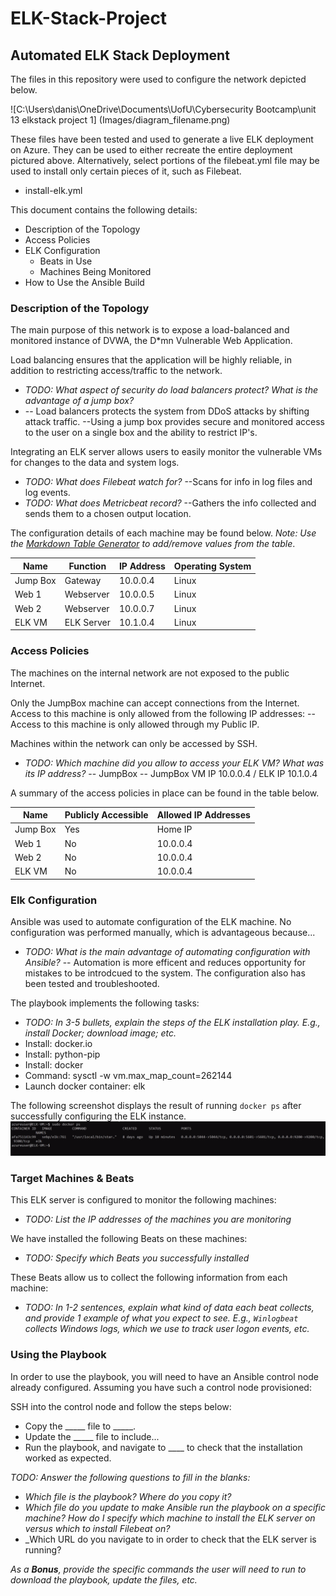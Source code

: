 # ELK-Stack-Project
## Automated ELK Stack Deployment

The files in this repository were used to configure the network depicted below.

![C:\Users\danis\OneDrive\Documents\UofU\Cybersecurity Bootcamp\unit 13 elkstack project 1] (Images/diagram_filename.png)

These files have been tested and used to generate a live ELK deployment on Azure. They can be used to either recreate the entire deployment pictured above. Alternatively, select portions of the filebeat.yml file may be used to install only certain pieces of it, such as Filebeat.

  - install-elk.yml

This document contains the following details:
- Description of the Topology
- Access Policies
- ELK Configuration
  - Beats in Use
  - Machines Being Monitored
- How to Use the Ansible Build


### Description of the Topology

The main purpose of this network is to expose a load-balanced and monitored instance of DVWA, the D*mn Vulnerable Web Application.

Load balancing ensures that the application will be highly reliable, in addition to restricting access/traffic to the network.
- _TODO: What aspect of security do load balancers protect? What is the advantage of a jump box?_
- -- Load balancers protects the system from DDoS attacks by shifting attack traffic. --Using a jump box provides secure and monitored access to the user on a single box and the ability to restrict IP's.

Integrating an ELK server allows users to easily monitor the vulnerable VMs for changes to the data and system logs.
- _TODO: What does Filebeat watch for?_ --Scans for info in log files and log events.
- _TODO: What does Metricbeat record?_ --Gathers the info collected and sends them to a chosen output location. 

The configuration details of each machine may be found below.
_Note: Use the [Markdown Table Generator](http://www.tablesgenerator.com/markdown_tables) to add/remove values from the table_.

| Name     | Function | IP Address | Operating System |
|----------|----------|------------|------------------|
| Jump Box | Gateway  | 10.0.0.4   | Linux            |
| Web 1    | Webserver| 10.0.0.5   | Linux            |
| Web 2    | Webserver| 10.0.0.7   | Linux            |
| ELK VM   |ELK Server| 10.1.0.4   | Linux            |

### Access Policies

The machines on the internal network are not exposed to the public Internet. 

Only the JumpBox machine can accept connections from the Internet. Access to this machine is only allowed from the following IP addresses:
-- Access to this machine is only allowed through my Public IP.

Machines within the network can only be accessed by SSH.
- _TODO: Which machine did you allow to access your ELK VM? What was its IP address?_ -- JumpBox -- JumpBox VM IP 10.0.0.4 / ELK IP 10.1.0.4

A summary of the access policies in place can be found in the table below.

| Name     | Publicly Accessible | Allowed IP Addresses |
|----------|---------------------|----------------------|
| Jump Box | Yes                 | Home IP              |
| Web 1    | No                  | 10.0.0.4             |
| Web 2    | No                  | 10.0.0.4             |
| ELK VM   | No                  | 10.0.0.4             |

### Elk Configuration

Ansible was used to automate configuration of the ELK machine. No configuration was performed manually, which is advantageous because...
- _TODO: What is the main advantage of automating configuration with Ansible?_ -- Automation is more efficent and reduces opportunity for mistakes to be introdcued to the system. The configuration also has been tested and troubleshooted.

The playbook implements the following tasks:
- _TODO: In 3-5 bullets, explain the steps of the ELK installation play. E.g., install Docker; download image; etc._
- Install: docker.io
- Install: python-pip
- Install: docker
- Command: sysctl -w vm.max_map_count=262144
- Launch docker container: elk

The following screenshot displays the result of running `docker ps` after successfully configuring the ELK instance.
![Docker ps](https://github.com/danisallred/ELK-Stack-Project/blob/main/docker%20ps.png)

### Target Machines & Beats
This ELK server is configured to monitor the following machines:
- _TODO: List the IP addresses of the machines you are monitoring_

We have installed the following Beats on these machines:
- _TODO: Specify which Beats you successfully installed_

These Beats allow us to collect the following information from each machine:
- _TODO: In 1-2 sentences, explain what kind of data each beat collects, and provide 1 example of what you expect to see. E.g., `Winlogbeat` collects Windows logs, which we use to track user logon events, etc._

### Using the Playbook
In order to use the playbook, you will need to have an Ansible control node already configured. Assuming you have such a control node provisioned: 

SSH into the control node and follow the steps below:
- Copy the _____ file to _____.
- Update the _____ file to include...
- Run the playbook, and navigate to ____ to check that the installation worked as expected.

_TODO: Answer the following questions to fill in the blanks:_
- _Which file is the playbook? Where do you copy it?_
- _Which file do you update to make Ansible run the playbook on a specific machine? How do I specify which machine to install the ELK server on versus which to install Filebeat on?_
- _Which URL do you navigate to in order to check that the ELK server is running?

_As a **Bonus**, provide the specific commands the user will need to run to download the playbook, update the files, etc._
